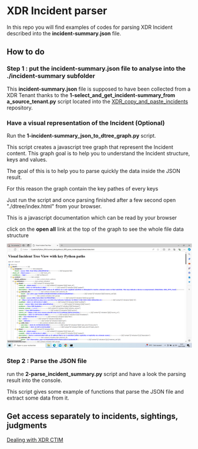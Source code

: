 # XDR Incident parser

In this repo you will find examples of codes for parsing XDR Incident described into the **incident-summary.json** file.

## How to do

### Step 1 : put the **incident-summary.json** file to analyse into the **./incident-summary** subfolder

This  **incident-summary.json** file is supposed to have been collected from a XDR Tenant thanks to the **1-select_and_get_incident-summary_from a_source_tenant.py** script located into the  [XDR_copy_and_paste_incidents](https://github.com/pcardotatgit/XDR_copy_and_paste_incidents) repository.

### Have a visual representation of the Incident (Optional) 

Run the **1-incident-summary_json_to_dtree_graph.py** script.

This script creates a javascript tree graph that represent the Incident content. This graph goal is to help you to understand the Incident structure, keys and values.

The goal of this is to help you to parse quickly the data inside the JSON result. 

For this reason the graph contain the key pathes of every keys

Just run the script and once parsing finished after a few second open "./dtree/index.html" from your browser. 

This is a javascript documentation which can be read by your browser

click on the **open all** link at the top of the graph to see the whole file data structure

![](./img/img.png)

### Step 2 : Parse the JSON file

run the **2-parse_incident_summary.py** script and have a look the parsing result into the console.

This script gives some example of functions that parse the JSON file and extract  some data from it.

## Get access separately to incidents, sightings, judgments

[Dealing with XDR CTIM](https://github.com/pcardotatgit/XDR_Workflows_and_Stuffs/tree/master/13-Interact_with_CTIM)